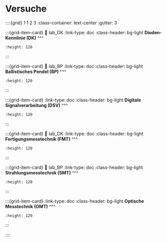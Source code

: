 # Versuche

::::{grid} 1 1 2 3
:class-container: text-center
:gutter: 3

:::{grid-item-card}
:link: lab_DK
:link-type: doc
:class-header: bg-light
**Dioden-Kennlinie (DK)**
^^^
```{image} content/pictures/IMG_5597.jpeg
:height: 120
```
:::


:::{grid-item-card}
:link: lab_BP
:link-type: doc
:class-header: bg-light
**Ballistisches Pendel (BP)**
^^^
```{image} content/pictures/IMG_8362.jpeg
:height: 120
```
:::


:::{grid-item-card}
:link-type: doc
:class-header: bg-light
**Digitale Signalverarbeitung (DSV)**
^^^
```{image} content/pictures/l.jpg
:height: 120
```
:::

:::{grid-item-card}
:link: lab_DK
:link-type: doc
:class-header: bg-light
**Fertigungsmesstechnik (FMT)**
^^^
```{image} content/pictures/l.jpeg
:height: 120
```
:::


:::{grid-item-card}
:link: lab_BP
:link-type: doc
:class-header: bg-light
**Strahlungsmesstechnik (SMT)**
^^^
```{image} content/pictures/l.jpeg
:height: 120
```
:::


:::{grid-item-card}
:link-type: doc
:class-header: bg-light
**Optische Messtechnik (OMT)**
^^^
```{image} content/pictures/l.jpg
:height: 120
```
:::

::::